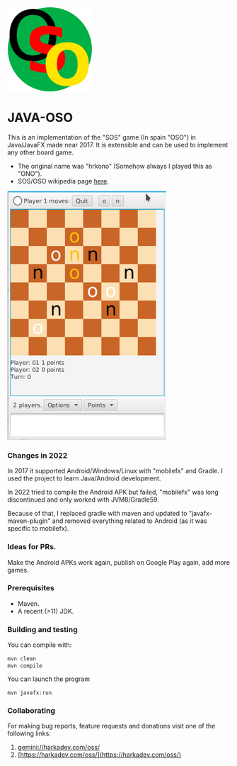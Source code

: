 ![logo](./logo.png)

# JAVA-OSO

This is an implementation of the "SOS" game (In spain "OSO") in
Java/JavaFX made near 2017. It is extensible and can be used to implement
any other board game.

- The original name was "hrkono" (Somehow always I played this as "ONO").
- SOS/OSO wikipedia page [here](https://en.wikipedia.org/wiki/SOS_(game)).

![screenshot](./demo.png)

### Changes in 2022

In 2017 it supported Android/Windows/Linux with "mobilefx" and Gradle. I used the
project to learn Java/Android development.

In 2022 tried to compile the Android APK but failed, "mobilefx" was long discontinued
and only worked with JVM8/Gradle59.

Because of that, I replaced gradle with maven and updated to "javafx-maven-plugin"
and removed everything related to Android (as it was specific to mobilefx).

### Ideas for PRs.

Make the Android APKs work again, publish on Google Play again, add more games.

### Prerequisites

- Maven.
- A recent (>11) JDK.

### Building and testing

You can compile with:

    mvn clean
    mvn compile

You can launch the program

    mvn javafx:run

### Collaborating

For making bug reports, feature requests and donations visit
one of the following links:

1. [gemini://harkadev.com/oss/](gemini://harkadev.com/oss/)
2. [https://harkadev.com/oss/](https://harkadev.com/oss/)

